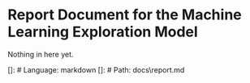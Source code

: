 # Report Document for the Machine Learning Exploration Model

Nothing in here yet.

[]: # Language: markdown
[]: # Path: docs\report.md
